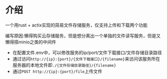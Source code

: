 # 介绍
一个用rust + actix实现的简易文件存储服务，仅支持上传和下载两个功能

编写原因:懒得购买云存储服务，但是想分离出一个单独的文件读写服务，但是又懒得搭minio之类的中间件

- 在配置文件.env中，可以修改服务的ip/port/文件下载接口/文件存储目录路径
- 通过访问`http://{ip}:{port}/{文件下载接口}/{filename}`来访问该服务所在服务器的本地文件即`./{文件存储目录路径}/{filename}`
- 通过`POST http://{ip}:{port}/file`上传文件